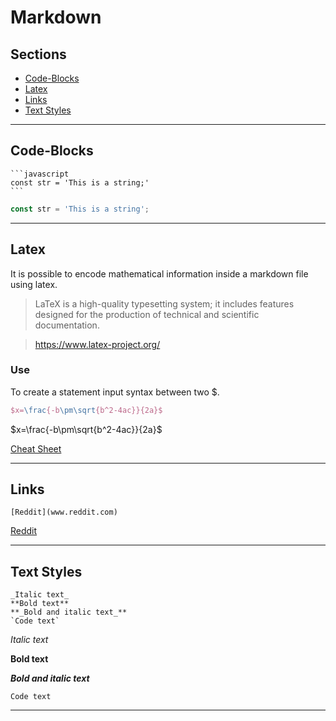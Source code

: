 # Markdown

## Sections

-  [Code-Blocks](#code-blocks)
-  [Latex](#latex)
-  [Links](#links)
-  [Text Styles](#text-styles)

---

## Code-Blocks

````
```javascript
const str = 'This is a string;'
```
````

```javascript
const str = 'This is a string';
```

---

## Latex

It is possible to encode mathematical information inside a markdown file using latex.

> LaTeX is a high-quality typesetting system; it includes features designed for the production of technical and scientific documentation.

> https://www.latex-project.org/

### Use

To create a statement input syntax between two $.

```latex
$x=\frac{-b\pm\sqrt{b^2-4ac}}{2a}$
```

$x=\frac{-b\pm\sqrt{b^2-4ac}}{2a}$

[Cheat Sheet](https://users.dickinson.edu/~richesod/latex/latexcheatsheet.pdf)

---

## Links

```
[Reddit](www.reddit.com)
```

[Reddit](www.reddit.com)

---

## Text Styles

```
_Italic text_
**Bold text**
**_Bold and italic text_**
`Code text`
```

_Italic text_

**Bold text**

**_Bold and italic text_**

`Code text`

---
